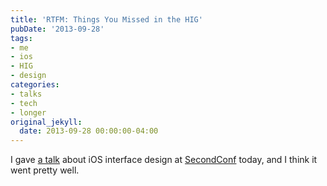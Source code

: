 ```yaml
---
title: 'RTFM: Things You Missed in the HIG'
pubDate: '2013-09-28'
tags:
- me
- ios
- HIG
- design
categories:
- talks
- tech
- longer
original_jekyll:
  date: 2013-09-28 00:00:00-04:00
---
```


<script async class="speakerdeck-embed" data-id="3c7f53c00a970131e71b4ad4807d0c08" data-ratio="1.77777777777778" src="https://speakerdeck.com/assets/embed.js"></script>

I gave [a talk](https://speakerdeck.com/matthewbischoff/rtfm-things-you-missed-in-the-hig) about iOS interface design at [SecondConf](http://secondconf.com) today, and I think it went pretty well.
